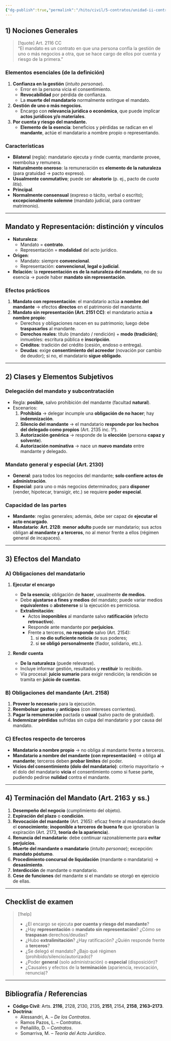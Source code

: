 ```yaml
---
{"dg-publish":true,"permalink":"/hito/civil/5-contratos/unidad-ii-contratos-en-particular/3-contrato-de-mandato-arts-2116-y-ss-cc/","tags":["Hito"]}
---
```



## 1) Nociones Generales

> [!quote] Art. 2116 CC  
> “El mandato es un contrato en que una persona confía la gestión de uno o más negocios a otra, que se hace cargo de ellos por cuenta y riesgo de la primera.”

### Elementos esenciales (de la definición)
1. **Confianza en la gestión** (*intuito personae*).  
   - Error en la persona vicia el consentimiento.  
   - **Revocabilidad** por pérdida de confianza.  
   - La **muerte del mandatario** normalmente extingue el mandato.
2. **Gestión de uno o más negocios.**  
   - Encargo con **relevancia jurídica o económica**, que puede implicar **actos jurídicos y/o materiales**.
3. **Por cuenta y riesgo del mandante.**  
   - **Elemento de la esencia**: beneficios y pérdidas se radican en el **mandante**, actúe el mandatario a nombre propio o representando.

### Características
- **Bilateral** (regla): mandatario ejecuta y rinde cuenta; mandante provee, reembolsa y remunera.  
- **Naturalmente oneroso**: la remuneración es **elemento de la naturaleza** (para gratuidad → pacto expreso).  
- **Usualmente conmutativo**; puede ser **aleatorio** (p. ej., pacto de *cuota litis*).  
- **Principal**.  
- **Normalmente consensual** (expreso o tácito, verbal o escrito); **excepcionalmente solemne** (mandato judicial, para contraer matrimonio).

---

## Mandato y Representación: distinción y vínculos

- **Naturaleza**:  
  - Mandato = **contrato**.  
  - Representación = **modalidad** del acto jurídico.
- **Origen**:  
  - Mandato: siempre **convencional**.  
  - Representación: **convencional, legal o judicial**.
- **Relación**: la **representación es de la naturaleza del mandato**, no de su esencia → puede haber **mandato sin representación**.

### Efectos prácticos
1. **Mandato con representación**: el mandatario actúa **a nombre del mandante** → efectos **directos** en el patrimonio del mandante.  
2. **Mandato sin representación (Art. 2151 CC)**: el mandatario actúa **a nombre propio**:  
   - Derechos y obligaciones nacen en su patrimonio; luego debe **traspasarlos** al mandante.  
   - **Derechos reales**: título (mandato / rendición) + **modo (tradición)**; inmuebles: escritura pública e **inscripción**.  
   - **Créditos**: tradición del crédito (cesión, endoso o entrega).  
   - **Deudas**: exige **consentimiento del acreedor** (novación por cambio de deudor); si no, el mandatario **sigue obligado**.

---

## 2) Clases y Elementos Subjetivos

### Delegación del mandato y subcontratación
- Regla: **posible**, salvo prohibición del mandante (facultad **natural**).  
- Escenarios:
  1. **Prohibida** → delegar incumple una **obligación de no hacer**; hay **indemnización**.  
  2. **Silencio del mandante** → el mandatario **responde por los hechos del delegado como propios** (Art. 2135 inc. 1°).  
  3. **Autorización genérica** → responde de la **elección** (persona **capaz y solvente**).  
  4. **Autorización nominativa** → nace un **nuevo mandato** entre mandante y delegado.

### Mandato general y especial (Art. 2130)
- **General**: para todos los negocios del mandante; **solo confiere actos de administración**.  
- **Especial**: para uno o más negocios determinados; para **disponer** (vender, hipotecar, transigir, etc.) se requiere **poder especial**.

### Capacidad de las partes
- **Mandante**: reglas generales; además, debe ser capaz de **ejecutar el acto encargado**.  
- **Mandatario**: **Art. 2128**: **menor adulto** puede ser mandatario; sus actos obligan **al mandante y a terceros**, no al menor frente a ellos (régimen general de incapaces).

---

## 3) Efectos del Mandato

### A) Obligaciones del mandatario

1. **Ejecutar el encargo**  
   - **De la esencia**; obligación de **hacer**, usualmente **de medios**.  
   - Debe **ajustarse a fines y medios** del mandato; puede variar medios **equivalentes** o **abstenerse** si la ejecución es perniciosa.  
   - **Extralimitación**:  
     - Actos **inoponibles** al mandante salvo **ratificación** (efecto **retroactivo**).  
     - Responde ante mandante por **perjuicios**.  
     - Frente a terceros, **no responde** salvo (Art. 2154):  
       1) si **no dio suficiente noticia** de sus poderes;  
       2) si **se obligó personalmente** (fiador, solidario, etc.).

2. **Rendir cuenta**  
   - **De la naturaleza** (puede relevarse).  
   - Incluye informar gestión, resultados y **restituir** lo recibido.  
   - Vía procesal: **juicio sumario** para exigir rendición; la rendición se tramita en **juicio de cuentas**.

### B) Obligaciones del mandante (Art. 2158)
1. **Proveer lo necesario** para la ejecución.  
2. **Reembolsar gastos** y **anticipos** (con intereses corrientes).  
3. **Pagar la remuneración** pactada o **usual** (salvo pacto de gratuidad).  
4. **Indemnizar pérdidas** sufridas sin culpa del mandatario y por causa del mandato.

### C) Efectos respecto de terceros
- **Mandatario a nombre propio** → no obliga al mandante frente a terceros.  
- **Mandatario a nombre del mandante (con representación)** → obliga **al mandante**; terceros deben **probar límites** del poder.  
- **Vicios del consentimiento (dolo del mandatario)**: criterio mayoritario → el dolo del mandatario **vicia** el consentimiento como si fuese parte, pudiendo pedirse **nulidad** contra el mandante.

---

## 4) Terminación del Mandato (Art. 2163 y ss.)

1. **Desempeño del negocio** (cumplimiento del objeto).  
2. **Expiración del plazo** o **condición**.  
3. **Revocación del mandante** (Art. 2165): eficaz frente al mandatario desde el **conocimiento**; **inoponible a terceros de buena fe** que ignoraban la expiración (Art. 2173, **teoría de la apariencia**).  
4. **Renuncia del mandatario**: debe continuar razonablemente para **evitar perjuicios**.  
5. **Muerte del mandante o mandatario** (*intuito personae*); excepción: **mandato póstumo**.  
6. **Procedimiento concursal de liquidación** (mandante o mandatario) → **desasimiento**.  
7. **Interdicción** de mandante o mandatario.  
8. **Cese de funciones** del mandante si el mandato se otorgó en ejercicio de ellas.

---

## Checklist de examen

> [!help]  
> - ¿El encargo se ejecuta **por cuenta y riesgo del mandante**?  
> - ¿Hay **representación** o **mandato sin representación**? ¿Cómo se **traspasan** derechos/deudas?  
> - ¿Hubo **extralimitación**? ¿Hay ratificación? ¿Quién responde frente a **terceros**?  
> - ¿Se delegó el mandato? ¿Bajo qué régimen (prohibido/silencio/autorizado)?  
> - ¿Poder **general** (solo administración) o **especial** (disposición)?  
> - ¿Causales y efectos de la **terminación** (apariencia, revocación, renuncia)?  

---

## Bibliografía / Referencias

- **Código Civil**: Arts. **2116**, 2128, 2130, 2135, **2151**, 2154, **2158**, **2163–2173**.  
- **Doctrina**:  
  - Alessandri, A. – *De los Contratos*.  
  - Ramos Pazos, L. – *Contratos*.  
  - Peñailillo, D. – *Contratos*.  
  - Somarriva, M. – *Teoría del Acto Jurídico*.  
